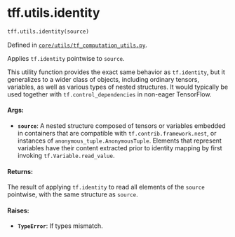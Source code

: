 <div itemscope itemtype="http://developers.google.com/ReferenceObject">
<meta itemprop="name" content="tff.utils.identity" />
<meta itemprop="path" content="Stable" />
</div>

# tff.utils.identity

``` python
tff.utils.identity(source)
```



Defined in [`core/utils/tf_computation_utils.py`](http://github.com/tensorflow/federated/tree/master/tensorflow_federated/python/core/utils/tf_computation_utils.py).

<!-- Placeholder for "Used in" -->

Applies `tf.identity` pointwise to `source`.

This utility function provides the exact same behavior as `tf.identity`, but
it generalizes to a wider class of objects, including ordinary tensors,
variables, as well as various types of nested structures. It would typically
be used together with `tf.control_dependencies` in non-eager TensorFlow.

#### Args:

* <b>`source`</b>: A nested structure composed of tensors or variables embedded in
    containers that are compatible with `tf.contrib.framework.nest`, or
    instances of `anonymous_tuple.AnonymousTuple`. Elements that represent
    variables have their content extracted prior to identity mapping by first
    invoking `tf.Variable.read_value`.


#### Returns:

The result of applying `tf.identity` to read all elements of the `source`
pointwise, with the same structure as `source`.


#### Raises:

* <b>`TypeError`</b>: If types mismatch.